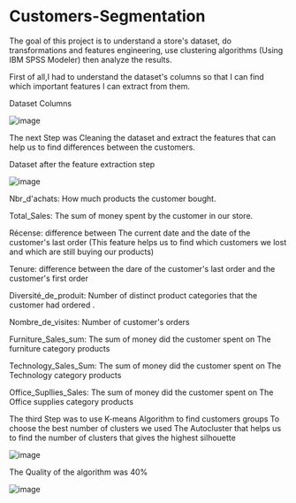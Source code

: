 # Customers-Segmentation

The goal of this project is to understand a store's dataset, do transformations and features engineering, use clustering algorithms (Using IBM SPSS Modeler) then analyze the results.


First of all,I had to understand the dataset's columns so that I can find which important features I can extract from them. 

Dataset Columns




![image](https://user-images.githubusercontent.com/56233947/139600266-4208df67-242b-4bae-a8d1-5bf67bd61699.png)


The next Step was Cleaning the dataset and extract the features that can help us to find differences between the customers.



Dataset after the feature extraction step



![image](https://user-images.githubusercontent.com/56233947/139600446-abd6a74a-7fc0-4580-8123-2cb8db12791b.png)


Nbr_d'achats: How much products the customer bought.


Total_Sales: The sum of money spent by the customer in our store.


Récense: difference between The current date and the date of the customer's last order (This feature helps us to find which customers we lost and which are still buying our products)


Tenure: difference between the dare of the customer's last order and the customer's first order


Diversité_de_produit: Number of distinct product categories that the customer had ordered . 


Nombre_de_visites: Number of customer's orders


Furniture_Sales_sum: The sum of money did the customer spent on The furniture category products


Technology_Sales_Sum: The sum of money did the customer spent on The Technology category products


Office_Supllies_Sales: The sum of money did the customer spent on The Office supplies category products



The third Step was to use K-means Algorithm to find customers groups
To choose the best number of clusters we used The Autocluster that helps us to find the number of clusters that gives the highest silhouette


![image](https://user-images.githubusercontent.com/56233947/139600929-40232e22-68fc-4e6a-bedd-eb162c6f0c5f.png)


The Quality of the algorithm was 40%


![image](https://user-images.githubusercontent.com/56233947/139600961-4371ecb7-0380-46eb-a5c8-776d96c5cf3a.png)



            



